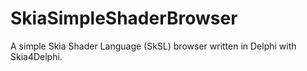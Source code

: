 # SkiaSimpleShaderBrowser
A simple Skia Shader Language (SkSL) browser written in Delphi with Skia4Delphi. 
